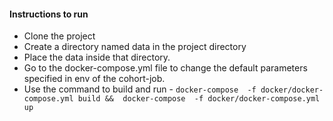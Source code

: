 #### Instructions to run
* Clone the project
* Create a directory named data in the project directory
* Place the data inside that directory.
* Go to the docker-compose.yml file to change the default parameters specified in env
of the cohort-job.
* Use the command to build and run - 
```docker-compose  -f docker/docker-compose.yml build &&  docker-compose  -f docker/docker-compose.yml up```

